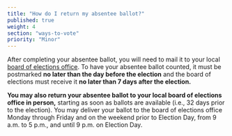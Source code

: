 ```yaml
---
title: "How do I return my absentee ballot?"
published: true
weight: 4
section: "ways-to-vote"
priority: "Minor"
---
```

After completing your absentee ballot, you will need to mail it to your local [board of elections office](http://www.elections.ny.gov/CountyBoards.html). To have your absentee ballot counted, it must be postmarked **no later than the day before the election** and the board of elections must receive it **no later than 7 days after the election.**  

**You may also return your absentee ballot to your local board of elections office in person,** starting as soon as ballots are available (i.e., 32 days prior to the election). You may deliver your ballot to the board of elections office Monday through Friday and on the weekend prior to Election Day, from 9 a.m. to 5 p.m., and until 9 p.m. on Election Day.  
